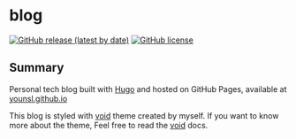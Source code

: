 # blog

[![GitHub release (latest by date)](https://img.shields.io/github/v/release/younsl/blog?style=flat-square&color=black&logo=githubactions&logoColor=white)](https://github.com/younsl/blog/releases/latest)
[![GitHub license](https://img.shields.io/github/license/younsl/blog?style=flat-square&color=black)](https://github.com/younsl/blog/blob/main/LICENSE)

## Summary

Personal tech blog built with [Hugo][hugo] and hosted on GitHub Pages, available at [younsl.github.io](https://younsl.github.io)

This blog is styled with [void][void-docs] theme created by myself. If you want to know more about the theme, Feel free to read the [void][void-docs] docs.

[hugo]: https://gohugo.io/
[void-docs]: ./themes/void/docs/README.md

